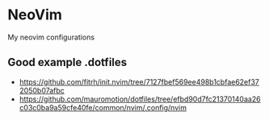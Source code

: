 # NeoVim

My neovim configurations

## Good example .dotfiles

* https://github.com/fitrh/init.nvim/tree/7127fbef569ee498b1cbfae62ef372050b07afbc
* https://github.com/mauromotion/dotfiles/tree/efbd90d7fc21370140aa26c03c0ba9a59cfe40fe/common/nvim/.config/nvim
